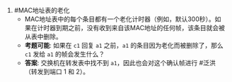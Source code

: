 1. #MAC地址表的老化 
	*   MAC地址表中的每个条目都有一个老化计时器（例如，默认300秒）。如果在计时器到期之前，没有收到来自该MAC地址的任何帧，该条目就会被从表中删除。
    *   **考题可能**: 如果在 `c1` 回复 `a1` 之前，`a1` 的条目因为老化而被删除了，那么 `c1` 发给 `a1` 的帧会发生什么？
    *   **答案**: 交换机在转发表中找不到 `a1`，因此也会对这个确认帧进行 #泛洪 （转发到端口 1 和 2）。